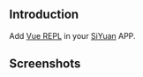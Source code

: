 ## Introduction

Add [Vue REPL](https://github.com/vuejs/repl) in your [SiYuan](https://github.com/siyuan-note/siyuan) APP.

## Screenshots

